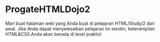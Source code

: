 # ProgateHTMLDojo2
Mari buat halaman web yang Anda buat di pelajaran HTML/Study/2 dari awal. Jika Anda dapat menyelesaikan pelajaran ini sendiri, keterampilan HTML&amp;CSS Anda akan berada di level praktis!
